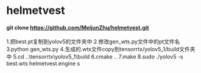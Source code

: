 # helmetvest
#### git clone https://github.com/MeijunZhu/helmetvest.git
1.把best.pt复制到yolov5的文件夹中
2.修改gen_wts.py文件中的pt文件名
3.python gen_wts.py
4.生成的.wts文件copy到tensorrtx/yolov5_1/build文件夹中
5.cd ..\tensorrtx\yolov5_1\build
6.cmake ..
7.make
8.sudo ./yolov5 -s best.wts helmetvest.engine s
